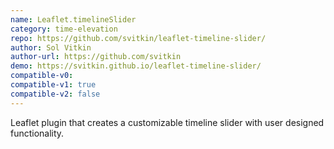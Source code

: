 ```yaml
---
name: Leaflet.timelineSlider
category: time-elevation
repo: https://github.com/svitkin/leaflet-timeline-slider/
author: Sol Vitkin
author-url: https://github.com/svitkin
demo: https://svitkin.github.io/leaflet-timeline-slider/
compatible-v0:
compatible-v1: true
compatible-v2: false
---
```


Leaflet plugin that creates a customizable timeline slider with user designed functionality.
